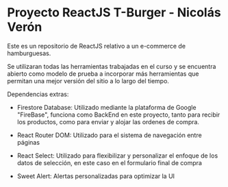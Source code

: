 # Proyecto ReactJS T-Burger - Nicolás Verón

Este es un repositorio de ReactJS relativo a un e-commerce de hamburguesas.

Se utilizaran todas las herramientas trabajadas en el curso y se encuentra abierto como modelo de prueba a incorporar más herramientas que permitan una mejor versión del sitio a lo largo del tiempo.

Dependencias extras:

- Firestore Database: Utilizado mediante la plataforma de Google "FireBase", funciona como BackEnd en este proyecto, tanto para recibir los productos, como para enviar y alojar las ordenes de compra.

- React Router DOM: Utilizado para el sistema de navegación entre páginas

- React Select: Utilizado para flexibilizar y personalizar el enfoque de los datos de selección, en este caso en el formulario final de compra

- Sweet Alert: Alertas personalizadas para optimizar la UI 


